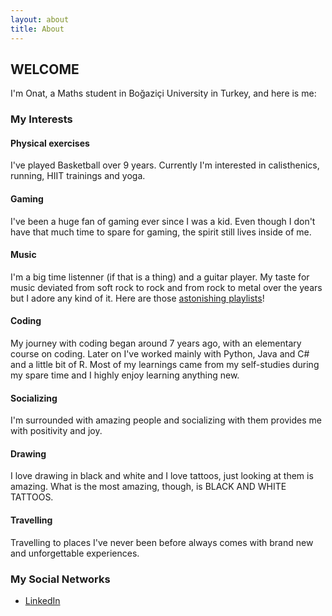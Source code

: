```yaml
---
layout: about
title: About
---
```


## WELCOME

I'm Onat, a Maths student in Boğaziçi University in Turkey, and here is me:

### My Interests


#### Physical exercises
I've played Basketball over 9 years. Currently I'm interested in calisthenics, running, HIIT trainings and yoga. 

#### Gaming
I've been a huge fan of gaming ever since I was a kid. Even though I don't have that much time to spare for gaming, the spirit still lives inside of me.

#### Music
I'm a big time listenner (if that is a thing) and a guitar player. My taste for music deviated from soft rock to rock and from rock to metal over the years but I adore any kind of it. Here are those [astonishing playlists](https://open.spotify.com/user/onattanriover?si=6a92838856a540e1())! 

#### Coding
My journey with coding began around 7 years ago, with an elementary course on coding. Later on I've worked mainly with Python, Java and C# and a little bit of R. Most of my learnings came from my self-studies during my spare time and I highly enjoy learning anything new.

#### Socializing
I'm surrounded with amazing people and socializing with them provides me with positivity and joy.

#### Drawing
I love drawing in black and white and I love tattoos, just looking at them is amazing. What is the most amazing, though, is BLACK AND WHITE TATTOOS.

#### Travelling
Travelling to places I've never been before always comes with brand new and unforgettable experiences.


### My Social Networks

- [LinkedIn](https://www.linkedin.com/in/onat-tanr%C4%B1%C3%B6ver-a5380a223)